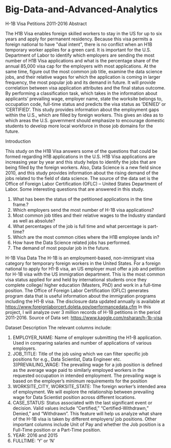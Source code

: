# Big-Data-and-Advanced-Analytics
H-1B Visa Petitions 2011-2016
Abstract

The H1B Visa enables foreign skilled workers to stay in the US for up to six years and apply for permanent residency. Because this visa permits a foreign national to have "dual intent", there is no conflict when an H1B temporary worker applies for a green card. It is important for the U.S. Department of Labor to identify which employers are sending the most number of H1B Visa applications and what is the percentage share of the annual 85,000 visa cap for the employers with most applications. 
At the same time, figure out the most common job title, examine the data science jobs, and their relative wages for which the application is coming in larger frequency, the most popular job and its demand in future. 
It will provide correlation between visa application attributes and the final status outcome. By performing a classification task, which takes in the information about applicants’ prevailing wage, employer name, state the worksite belongs to, occupation code, full-time status and predicts the visa status as ’DENIED’ or ’CERTIFIED’.
This study provides information about the employment gaps within the U.S., which are filled by foreign workers. This gives an idea as to which areas the U.S. government should emphasize to encourage domestic students to develop more local workforce in those job domains for the future. 


Introduction 

This study on the H1B Visa answers some of the questions that could be formed regarding H1B applications in the U.S. H1B Visa applications are increasing year by year and this study helps to identify the jobs that are being filled by the foreign workers. Also, Data Science is a new field since 2010, and this study provides information about the rising demand of the jobs related to the field of data science. 
The source of the data set is the Office of Foreign Labor Certification (OFLC) – United States Department of Labor. 
Some interesting questions that are answered in this study. 
1) What has been the status of the petitioned applications in the time frame.? 
2) Which employers send the most number of H-1B visa applications? 
3) Most common job titles and their relative wages to the Industry standard as well as absolute? 
4) What percentages of the job is full time and what percentage is part-time? 
5) Which are the most common cities where the H1B employee lands in? 
6) How have the Data Science related jobs has performed.
7) The demand of most popular job in the future.

H-1B Visa Data 
The H-1B is an employment-based, non-immigrant visa category for temporary foreign workers in the United States. For a foreign national to apply for H1-B visa, an US employer must offer a job and petition for H-1B visa with the US immigration department. This is the most common visa status applied for and held by international students once they complete college/ higher education (Masters, PhD) and work in a full-time position.
The Office of Foreign Labor Certification (OFLC) generates program data that is useful information about the immigration programs including the H1-B visa. The disclosure data updated annually is available at https://www.foreignlaborcert.doleta.gov/performancedata.cfm
In this project, I will analyze over 3 million records of H-1B petitions in the period 2011-2016.
Source of Data set: https://www.kaggle.com/nsharan/h-1b-visa

Dataset Description
The relevant columns include:
1) EMPLOYER_NAME: Name of employer submitting the H1-B application. Used in comparing salaries and number of applications of various employers.
2) JOB_TITLE: Title of the job using which we can filter specific job positions for e.g., Data Scientist, Data Engineer etc.
3)PREVAILING_WAGE: The prevailing wage for a job position is defined as the average wage paid to similarly employed workers in the requested occupation in intended employment. The prevailing wage is based on the employer’s minimum requirements for the position
4) WORKSITE_CITY, WORKSITE_STATE: The foreign worker’s intended area of employment. We will explore the relationship between prevailing wage for Data Scientist position across different locations.
5) CASE_STATUS: Status associated with the last significant event or decision. Valid values include “Certified,” “Certified-Withdrawn,” Denied,” and “Withdrawn”. This feature will help us analyze what share of the H-1B visa is taken by different employers/ job positions.
Other important columns include Unit of Pay and whether the Job position is a Full-Time position or a Part-Time position.
6) YEAR: 2016 and 2015
7) FULLTIME: ‘Y’ or ‘N’
